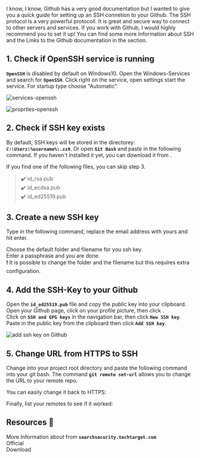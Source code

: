 I know, I know, Github has a very good documentation but I wanted to give you a quick guide for setting up an SSH connetion to your Github.
The SSH protocol is a very powerful protocoll. It is great and secure way to connect to other servers and services. If you work with Github, I would highly recommend you to set it up!
You can find some more Information about SSH and the Links to the Github documentation in the **<Underscore><AnchorLink href="{href}" id="Resources" slugID = "true" /></Underscore>** section.

<slot name="table-of-content"></slot>
<h2 id="check-if-open-ssh-is-running">1. Check if OpenSSH service is running</h2>

**`OpenSSH`** is disabled by default on Windows10. Open the Windows-Services and search for **`OpenSSH`**. Click right on the service, open settings start the service. For startup type choose "Automatic".

<div class="image-container">

>
<Image imageName="services-openssh-min.png" alt="services-openssh" desc="Windows Service OpenSSH" imageProps ='{{ width:"300px", height: "300px", objectFit: "cover", borderRadius:"10px", position:"center", figureWith:"auto"}}' />

>
<Image imageName="properties-open-ssh.min.png" alt="proprties-openssh" desc="Service OpenSSH Properties" imageProps="{{width:'300px', height:'300px' ,objectFit: 'cover', borderRadius:'10px', position:'center', figureWith:'auto'}}" />

</div>

<h2 id="check-if-ssh-key-exists">2. Check if SSH key exists</h2>

By default, SSH keys will be stored in the directorey: ***`C:\Users\%username%\.ssh`***.
Or open **`Git Bash`** and paste in the following command.
If you haven`t installed it yet, you can download it from **<Underscore><AnchorLink href="https://git-scm.com/downloads" id="here" target="_blank" /></Underscore>**.  

<PrismJS language="bash" code="{codeSnippets.git.checkSshKeys}" header=""/>
If you find one of the following files, you can skip step 3.

> ✔️ id_rsa.pub  
> ✔️ id_ecdsa.pub  
> ✔️ id_ed25519.pub  

<h2 id="create-a-new-ssh-key">3. Create a new SSH key</h2>

Type in the following command, replace the email address with yours and hit enter.

<PrismJS language="bash" code="{codeSnippets.git.newSshKey}" header=""/>

>
 Choose the default folder and filename for you ssh key.  
 Enter a passphrase and you are done.  
 ❗ It is possible to change the folder and the filename but this requires extra configuration.

<h2 id="add-the-ssh-key-to-your-github">4. Add the SSH-Key to your Github</h2>

Open the **`id_ed25519.pub`** file and copy the public key into your clipboard.
Open your Github page, click on your profile picture, then click **<Underscore><AnchorLink href="https://github.com/settings/profile" id="Settings" target="_blank" /></Underscore>**.  
Click on **`SSH and GPG keys`** in the navigation bar, then click **`New SSH key`**.
Paste in the public key from the clipboard then click **`Add SSH key`**.
>
<Image imageName="ssh-key-min.png" alt="add ssh key on Github" desc="Add SSH-Key on Github" imageProps="{{width:'500px', height:'auto' ,objectFit: 'cover', borderRadius:'10px',position:'center', figureWith:'auto'}}" />

<h2 id="change-url-from-https-to-ssh">5. Change URL from HTTPS to SSH</h2>

Change into your project root directory and paste the following command into your git bash.
The command **`git remote set-url`** allows you to change the URL to your remote repo.

<PrismJS language="bash" code="{codeSnippets.git.setRemoteURLToSSH}" header="Change URL to SSH"/>

You can easily change it back to HTTPS:

<PrismJS language="bash" code="{codeSnippets.git.setRemoteURLToHTTPS}" header="Change URL to HTTPS"/>

Finally, list your remotes to see if it worked:

<PrismJS language="bash" code="{codeSnippets.git.listRemotes}" header=""/>

<h2 id="resources">Resources 📙</h2>

> 
More Information about **<Underscore><AnchorLink href="https://searchsecurity.techtarget.com/definition/Secure-Shell" id="SSH" target="_blank" /></Underscore>** from **`searchsecurity.techtarget.com`**  
Official **<Underscore><AnchorLink href="https://docs.github.com/en/free-pro-team@latest/github" id="Github Docs" target="_blank" /></Underscore>**  
Download **<Underscore><AnchorLink href="https://git-scm.com/downloads" id="GIT" target="_blank" /></Underscore>**  

<script>
    import Underscore from "../../../components/Underscore.svelte";
    import PrismJS from "../../../components/PrismJS.svelte";
    import codeSnippets from '../../../components/codeSnippets.js';
    import Image from "../../../components/Image.svelte";
    import AnchorLink from "../../../components/AnchorLink.svelte";
    import Slug from '../../../store/slug';
    export let href = "";
    $: href = "/blog/" + $Slug;
</script>


